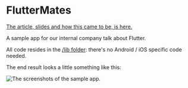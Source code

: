 # FlutterMates

[The article, slides and how this came to be, is here.](https://codemate.com/considering-flutter/)

A sample app for our internal company talk about Flutter.

All code resides in the [/lib folder](https://github.com/CodemateLtd/FlutterMates/tree/master/lib): there's no Android / iOS specific code needed.

The end result looks a little something like this:

![The screenshots of the sample app.](https://github.com/CodemateLtd/FlutterMates/raw/master/screenshots.png)
